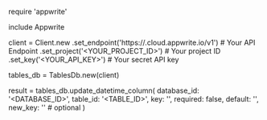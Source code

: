 require 'appwrite'

include Appwrite

client = Client.new
    .set_endpoint('https://<REGION>.cloud.appwrite.io/v1') # Your API Endpoint
    .set_project('<YOUR_PROJECT_ID>') # Your project ID
    .set_key('<YOUR_API_KEY>') # Your secret API key

tables_db = TablesDb.new(client)

result = tables_db.update_datetime_column(
    database_id: '<DATABASE_ID>',
    table_id: '<TABLE_ID>',
    key: '',
    required: false,
    default: '',
    new_key: '' # optional
)
